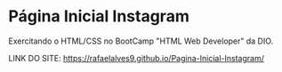 # Página Inicial Instagram
 Exercitando o HTML/CSS no BootCamp "HTML Web Developer" da DIO.

 LINK DO SITE: https://rafaelalves9.github.io/Pagina-Inicial-Instagram/
